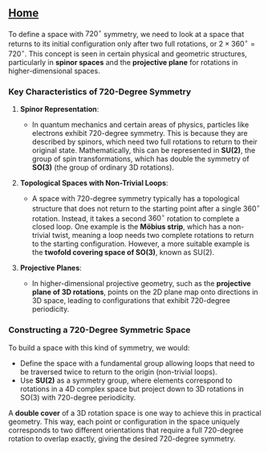 [Home](https://github.com/cpsource/UFT)
---

To define a space with $720^\circ$ symmetry, we need to look at a space that returns to its initial configuration only after two full rotations, or $2 \times 360^\circ = 720^\circ$. This concept is seen in certain physical and geometric structures, particularly in **spinor spaces** and the **projective plane** for rotations in higher-dimensional spaces.

### Key Characteristics of 720-Degree Symmetry

1. **Spinor Representation**:
   - In quantum mechanics and certain areas of physics, particles like electrons exhibit 720-degree symmetry. This is because they are described by spinors, which need two full rotations to return to their original state. Mathematically, this can be represented in **SU(2)**, the group of spin transformations, which has double the symmetry of **SO(3)** (the group of ordinary 3D rotations).

2. **Topological Spaces with Non-Trivial Loops**:
   - A space with 720-degree symmetry typically has a topological structure that does not return to the starting point after a single $360^\circ$ rotation. Instead, it takes a second $360^\circ$ rotation to complete a closed loop. One example is the **Möbius strip**, which has a non-trivial twist, meaning a loop needs two complete rotations to return to the starting configuration. However, a more suitable example is the **twofold covering space of SO(3)**, known as SU(2).

3. **Projective Planes**:
   - In higher-dimensional projective geometry, such as the **projective plane of 3D rotations**, points on the 2D plane map onto directions in 3D space, leading to configurations that exhibit 720-degree periodicity.

### Constructing a 720-Degree Symmetric Space

To build a space with this kind of symmetry, we would:
- Define the space with a fundamental group allowing loops that need to be traversed twice to return to the origin (non-trivial loops).
- Use **SU(2)** as a symmetry group, where elements correspond to rotations in a 4D complex space but project down to 3D rotations in SO(3) with 720-degree periodicity.

A **double cover** of a 3D rotation space is one way to achieve this in practical geometry. This way, each point or configuration in the space uniquely corresponds to two different orientations that require a full 720-degree rotation to overlap exactly, giving the desired 720-degree symmetry.
